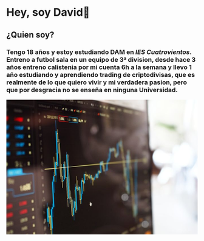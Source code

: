 # Hey, soy **David**👋
## ¿Quien soy?
### Tengo 18 años y estoy estudiando DAM en _IES Cuatrovientos_. Entreno a futbol sala en un equipo de 3ª division, desde hace 3 años entreno calistenia por mi cuenta 6h a la semana y llevo 1 año estudiando y aprendiendo trading de criptodivisas, que es realmente de lo que quiero vivir y mi verdadera pasion, pero que por desgracia no se enseña en ninguna Universidad.
![trading](./img/david.jfif)
